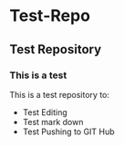 Test-Repo
=========

## Test Repository

### This is a test

This is a test repository to:

* Test Editing
* Test mark down
* Test Pushing to GIT Hub


